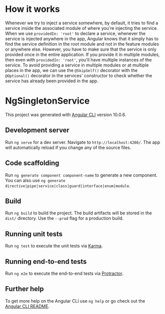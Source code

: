 # How it works

Whenever we try to inject a service somewhere, by default, it tries to find a service inside the associated module of where you're injecting the service.
When we use `providedIn: 'root'` to declare a service, whenever the service is injected anywhere in the app, Angular knows that it simply has to find the service definition in the root module and not in the feature modules or anywhere else.
However, you have to make sure that the service is only provided once in the entire application. If you provide it in multiple modules, then even with `providedIn: 'root'`, you'll have multiple instances of the service.
To avoid providing a service in multiple modules or at multiple places in the app, we can use the `@SkipSelf()` decorator with the `@Optional()` decorator in the services' constructor to check whether the service has already been provided in the app.

# NgSingletonService

This project was generated with [Angular CLI](https://github.com/angular/angular-cli) version 10.0.6.

## Development server

Run `ng serve` for a dev server. Navigate to `http://localhost:4200/`. The app will automatically reload if you change any of the source files.

## Code scaffolding

Run `ng generate component component-name` to generate a new component. You can also use `ng generate directive|pipe|service|class|guard|interface|enum|module`.

## Build

Run `ng build` to build the project. The build artifacts will be stored in the `dist/` directory. Use the `--prod` flag for a production build.

## Running unit tests

Run `ng test` to execute the unit tests via [Karma](https://karma-runner.github.io).

## Running end-to-end tests

Run `ng e2e` to execute the end-to-end tests via [Protractor](http://www.protractortest.org/).

## Further help

To get more help on the Angular CLI use `ng help` or go check out the [Angular CLI README](https://github.com/angular/angular-cli/blob/master/README.md).
